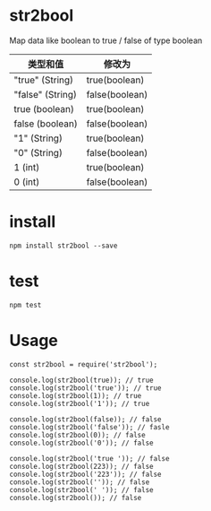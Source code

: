 # str2bool
Map data like boolean to true / false of type boolean

| 类型和值 | 修改为 |
| --- | --- |
| "true" (String) | true(boolean) |
| "false" (String) | false(boolean) |
| true (boolean) | true(boolean) |
| false (boolean) | false(boolean) |
| "1" (String) | true(boolean) |
| "0" (String) | false(boolean) |
| 1 (int) | true(boolean) |
| 0 (int) | false(boolean) |

# install
`npm install str2bool --save`

# test
`npm test`

# Usage
```
const str2bool = require('str2bool');

console.log(str2bool(true)); // true
console.log(str2bool('true')); // true
console.log(str2bool(1)); // true
console.log(str2bool('1')); // true

console.log(str2bool(false)); // false
console.log(str2bool('false')); // fasle
console.log(str2bool(0)); // false
console.log(str2bool('0')); // false

console.log(str2bool('true ')); // false
console.log(str2bool(223)); // false
console.log(str2bool('223')); // false
console.log(str2bool('')); // false
console.log(str2bool(' ')); // false
console.log(str2bool()); // false
```

